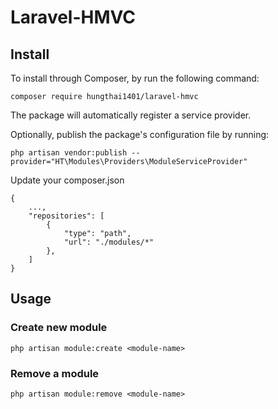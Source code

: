 # Laravel-HMVC

## Install
To install through Composer, by run the following command:
```
composer require hungthai1401/laravel-hmvc
```
The package will automatically register a service provider.

Optionally, publish the package's configuration file by running:

```
php artisan vendor:publish --provider="HT\Modules\Providers\ModuleServiceProvider"
```

Update your composer.json
```
{
    ...,
    "repositories": [
        {
            "type": "path",
            "url": "./modules/*"
        },
    ]
}
```

## Usage
### Create new module
```
php artisan module:create <module-name>
```
### Remove a module
```
php artisan module:remove <module-name>
```


